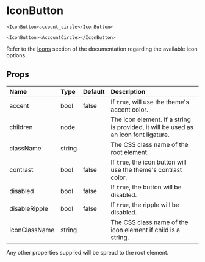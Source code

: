 IconButton
==========

```
<IconButton>account_circle</IconButton>
```

```
<IconButton><AccountCircle></IconButton>
```

Refer to the [Icons](/style/icons) section of the documentation
regarding the available icon options.

Props
-----

| Name | Type | Default | Description |
|:-----|:-----|:--------|:------------|
| accent | bool | false | If `true`, will use the theme's accent color. |
| children | node |  | The icon element. If a string is provided, it will be used as an icon font ligature. |
| className | string |  | The CSS class name of the root element. |
| contrast | bool | false | If `true`, the icon button will use the theme's contrast color. |
| disabled | bool | false | If `true`, the button will be disabled. |
| disableRipple | bool | false | If `true`, the ripple will be disabled. |
| iconClassName | string |  | The CSS class name of the icon element if child is a string. |

Any other properties supplied will be spread to the root element.
